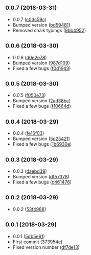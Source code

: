 <a name="0.0.7"></a>
## <small>0.0.7 (2018-03-31)</small>

* 0.0.7 ([c03c59c](https://github.com/wessberg/rollup-plugin-ts/commit/c03c59c))
* Bumped version ([bd59481](https://github.com/wessberg/rollup-plugin-ts/commit/bd59481))
* Removed chalk typings ([9bb4952](https://github.com/wessberg/rollup-plugin-ts/commit/9bb4952))



<a name="0.0.6"></a>
## <small>0.0.6 (2018-03-30)</small>

* 0.0.6 ([d0e2e78](https://github.com/wessberg/rollup-plugin-ts/commit/d0e2e78))
* Bumped version ([987d109](https://github.com/wessberg/rollup-plugin-ts/commit/987d109))
* Fixed a few bugs ([f0d19d3](https://github.com/wessberg/rollup-plugin-ts/commit/f0d19d3))



<a name="0.0.5"></a>
## <small>0.0.5 (2018-03-30)</small>

* 0.0.5 ([f050e73](https://github.com/wessberg/rollup-plugin-ts/commit/f050e73))
* Bumped version ([2ad38bc](https://github.com/wessberg/rollup-plugin-ts/commit/2ad38bc))
* Fixed a few bugs ([f10664d](https://github.com/wessberg/rollup-plugin-ts/commit/f10664d))



<a name="0.0.4"></a>
## <small>0.0.4 (2018-03-29)</small>

* 0.0.4 ([fe16f03](https://github.com/wessberg/rollup-plugin-ts/commit/fe16f03))
* Bumped version ([5d2542f](https://github.com/wessberg/rollup-plugin-ts/commit/5d2542f))
* Fixed a few bugs ([1b6930e](https://github.com/wessberg/rollup-plugin-ts/commit/1b6930e))



<a name="0.0.3"></a>
## <small>0.0.3 (2018-03-29)</small>

* 0.0.3 ([daebd39](https://github.com/wessberg/rollup-plugin-ts/commit/daebd39))
* Bumped version ([df57378](https://github.com/wessberg/rollup-plugin-ts/commit/df57378))
* Fixed a few bugs ([c461476](https://github.com/wessberg/rollup-plugin-ts/commit/c461476))



<a name="0.0.2"></a>
## <small>0.0.2 (2018-03-29)</small>

* 0.0.2 ([53f4988](https://github.com/wessberg/rollup-plugin-ts/commit/53f4988))



<a name="0.0.1"></a>
## <small>0.0.1 (2018-03-29)</small>

* 0.0.1 ([5db5e61](https://github.com/wessberg/rollup-plugin-ts/commit/5db5e61))
* First commit ([373954e](https://github.com/wessberg/rollup-plugin-ts/commit/373954e))
* Fixed version number ([df7de13](https://github.com/wessberg/rollup-plugin-ts/commit/df7de13))



